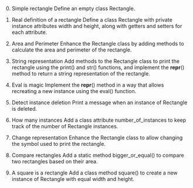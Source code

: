 0. Simple rectangle
Define an empty class Rectangle.

1. Real definition of a rectangle
Define a class Rectangle with private instance attributes width and height, along with getters and setters for each attribute.

2. Area and Perimeter
Enhance the Rectangle class by adding methods to calculate the area and perimeter of the rectangle.

3. String representation
Add methods to the Rectangle class to print the rectangle using the print() and str() functions, and implement the __repr__() method to return a string representation of the rectangle.

4. Eval is magic
Implement the __repr__() method in a way that allows recreating a new instance using the eval() function.

5. Detect instance deletion
Print a message when an instance of Rectangle is deleted.

6. How many instances
Add a class attribute number_of_instances to keep track of the number of Rectangle instances.

7. Change representation
Enhance the Rectangle class to allow changing the symbol used to print the rectangle.

8. Compare rectangles
Add a static method bigger_or_equal() to compare two rectangles based on their area.

9. A square is a rectangle
Add a class method square() to create a new instance of Rectangle with equal width and height.
